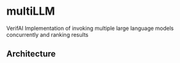 # multiLLM
VerifAI Implementation of invoking multiple large language models concurrently and ranking results

## Architecture

